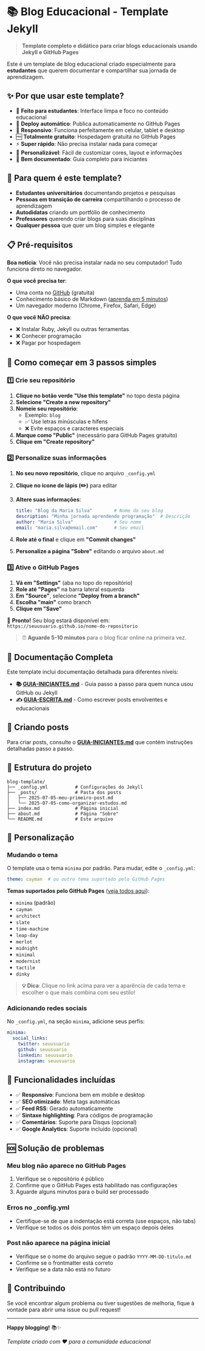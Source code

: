 # 📚 Blog Educacional - Template Jekyll

> **Template completo e didático para criar blogs educacionais usando Jekyll e GitHub Pages**

Este é um template de blog educacional criado especialmente para **estudantes** que querem documentar e compartilhar sua jornada de aprendizagem.

## ✨ Por que usar este template?

- 🎯 **Feito para estudantes**: Interface limpa e foco no conteúdo educacional
- 🚀 **Deploy automático**: Publica automaticamente no GitHub Pages
- 📱 **Responsivo**: Funciona perfeitamente em celular, tablet e desktop
- 🆓 **Totalmente gratuito**: Hospedagem gratuita no GitHub Pages
- ⚡ **Super rápido**: Não precisa instalar nada para começar
- 🎨 **Personalizável**: Fácil de customizar cores, layout e informações
- 📖 **Bem documentado**: Guia completo para iniciantes

## 🎯 Para quem é este template?

- **Estudantes universitários** documentando projetos e pesquisas
- **Pessoas em transição de carreira** compartilhando o processo de aprendizagem
- **Autodidatas** criando um portfólio de conhecimento
- **Professores** querendo criar blogs para suas disciplinas
- **Qualquer pessoa** que quer um blog simples e elegante

## 📋 Pré-requisitos

**Boa notícia**: Você não precisa instalar nada no seu computador! Tudo funciona direto no navegador.

**O que você precisa ter**:

- Uma conta no [GitHub](https://github.com) (gratuita)
- Conhecimento básico de Markdown ([aprenda em 5 minutos](https://guides.github.com/features/mastering-markdown/))
- Um navegador moderno (Chrome, Firefox, Safari, Edge)

**O que você NÃO precisa**:

- ❌ Instalar Ruby, Jekyll ou outras ferramentas
- ❌ Conhecer programação
- ❌ Pagar por hospedagem

## 🚀 Como começar em 3 passos simples

### 1️⃣ Crie seu repositório

1. **Clique no botão verde "Use this template"** no topo desta página
2. **Selecione "Create a new repository"**
3. **Nomeie seu repositório**:
   - Exemplo: `blog`
   - ✅ Use letras minúsculas e hífens
   - ❌ Evite espaços e caracteres especiais
4. **Marque como "Public"** (necessário para GitHub Pages gratuito)
5. **Clique em "Create repository"**

### 2️⃣ Personalize suas informações

1. **No seu novo repositório**, clique no arquivo `_config.yml`
2. **Clique no ícone de lápis (✏️)** para editar
3. **Altere suas informações**:

   ```yaml
   title: "Blog da Maria Silva"        # Nome do seu blog
   description: "Minha jornada aprendendo programação"  # Descrição
   author: "Maria Silva"               # Seu nome
   email: "maria.silva@email.com"      # Seu email
   ```

4. **Role até o final** e clique em **"Commit changes"**
5. **Personalize a página "Sobre"** editando o arquivo `about.md`

### 3️⃣ Ative o GitHub Pages

1. **Vá em "Settings"** (aba no topo do repositório)
2. **Role até "Pages"** na barra lateral esquerda
3. **Em "Source"**, selecione **"Deploy from a branch"**
4. **Escolha "main"** como branch
5. **Clique em "Save"**

🎉 **Pronto!** Seu blog estará disponível em: `https://seuusuario.github.io/nome-do-repositorio`

> ⏰ **Aguarde 5-10 minutos** para o blog ficar online na primeira vez.

## 📖 Documentação Completa

Este template inclui documentação detalhada para diferentes níveis:

- **📚 [GUIA-INICIANTES.md](GUIA-INICIANTES.md)** - Guia passo a passo para quem nunca usou GitHub ou Jekyll
- **✍️ [GUIA-ESCRITA.md](GUIA-ESCRITA.md)** - Como escrever posts envolventes e educacionais


## 📝 Criando posts

Para criar posts, consulte o **[GUIA-INICIANTES.md](GUIA-INICIANTES.md)** que contém instruções detalhadas passo a passo.

## 📁 Estrutura do projeto

```
blog-template/
├── _config.yml          # Configurações do Jekyll
├── _posts/              # Pasta dos posts
│   ├── 2025-07-05-meu-primeiro-post.md
│   └── 2025-07-05-como-organizar-estudos.md
├── index.md             # Página inicial
├── about.md             # Página "Sobre"
└── README.md            # Este arquivo
```

## 🎨 Personalização

### Mudando o tema

O template usa o tema `minima` por padrão. Para mudar, edite o `_config.yml`:

```yaml
theme: cayman  # ou outro tema suportado pelo GitHub Pages
```

**Temas suportados pelo GitHub Pages** ([veja todos aqui](https://pages.github.com/themes/)):

- `minima` (padrão)
- `cayman`
- `architect`
- `slate`
- `time-machine`
- `leap-day`
- `merlot`
- `midnight`
- `minimal`
- `modernist`
- `tactile`
- `dinky`

> **💡 Dica**: Clique no link acima para ver a aparência de cada tema e escolher o que mais combina com seu estilo!

### Adicionando redes sociais

No `_config.yml`, na seção `minima`, adicione seus perfis:

```yaml
minima:
  social_links:
    twitter: seuusuario
    github: seuusuario
    linkedin: seuusuario
    instagram: seuusuario
```

## 🔧 Funcionalidades incluídas

- ✅ **Responsivo**: Funciona bem em mobile e desktop
- ✅ **SEO otimizado**: Meta tags automáticas
- ✅ **Feed RSS**: Gerado automaticamente
- ✅ **Sintaxe highlighting**: Para códigos de programação
- ✅ **Comentários**: Suporte para Disqus (opcional)
- ✅ **Google Analytics**: Suporte incluído (opcional)

## 🆘 Solução de problemas

### Meu blog não aparece no GitHub Pages

1. Verifique se o repositório é público
2. Confirme que o GitHub Pages está habilitado nas configurações
3. Aguarde alguns minutos para o build ser processado

### Erros no _config.yml

- Certifique-se de que a indentação está correta (use espaços, não tabs)
- Verifique se todos os dois pontos têm um espaço depois deles

### Post não aparece na página inicial

- Verifique se o nome do arquivo segue o padrão `YYYY-MM-DD-titulo.md`
- Confirme se o frontmatter está correto
- Verifique se a data não está no futuro

## 🤝 Contribuindo

Se você encontrar algum problema ou tiver sugestões de melhoria, fique à vontade para abrir uma issue ou pull request!

---

**Happy blogging!** 📚✨

*Template criado com ❤️ para a comunidade educacional*
